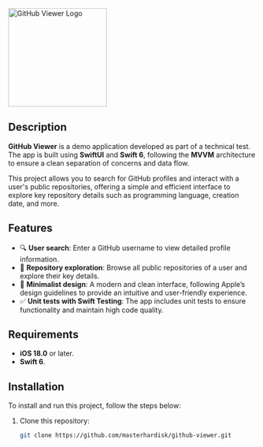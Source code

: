 <img src="https://i.ibb.co/1smWk7y/ios-icon-user-s-github-search-5.png" width="200" height="200" alt="GitHub Viewer Logo" />

## Description

**GitHub Viewer** is a demo application developed as part of a technical test. The app is built using **SwiftUI** and **Swift 6**, following the **MVVM** architecture to ensure a clean separation of concerns and data flow.

This project allows you to search for GitHub profiles and interact with a user's public repositories, offering a simple and efficient interface to explore key repository details such as programming language, creation date, and more.

## Features

- 🔍 **User search**: Enter a GitHub username to view detailed profile information.
- 📂 **Repository exploration**: Browse all public repositories of a user and explore their key details.
- 🌟 **Minimalist design**: A modern and clean interface, following Apple’s design guidelines to provide an intuitive and user-friendly experience.
- ✅ **Unit tests with Swift Testing**: The app includes unit tests to ensure functionality and maintain high code quality.

## Requirements

- **iOS 18.0** or later.
- **Swift 6**.

## Installation

To install and run this project, follow the steps below:

1. Clone this repository:

   ```bash
   git clone https://github.com/masterhardisk/github-viewer.git
